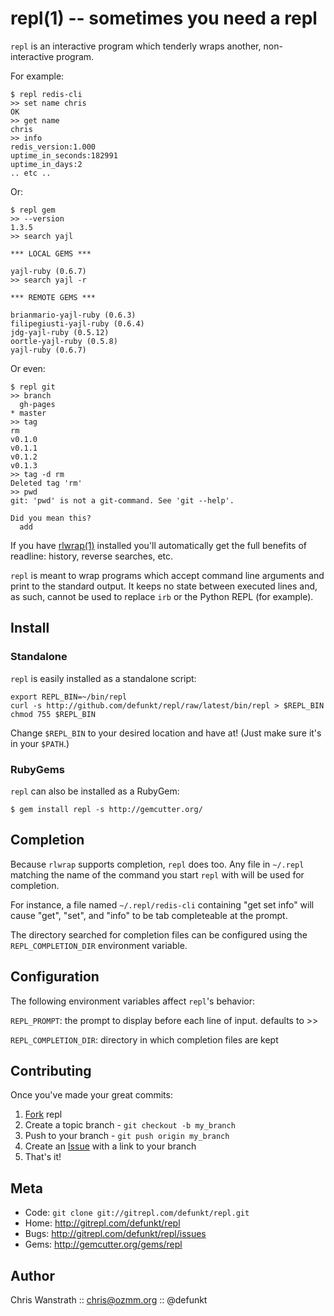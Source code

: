 repl(1) -- sometimes you need a repl
====================================

`repl` is an interactive program which tenderly wraps another,
non-interactive program.

For example:

    $ repl redis-cli
    >> set name chris
    OK
    >> get name
    chris
    >> info
    redis_version:1.000
    uptime_in_seconds:182991
    uptime_in_days:2
    .. etc ..


Or:

    $ repl gem
    >> --version
    1.3.5
    >> search yajl

    *** LOCAL GEMS ***

    yajl-ruby (0.6.7)
    >> search yajl -r

    *** REMOTE GEMS ***

    brianmario-yajl-ruby (0.6.3)
    filipegiusti-yajl-ruby (0.6.4)
    jdg-yajl-ruby (0.5.12)
    oortle-yajl-ruby (0.5.8)
    yajl-ruby (0.6.7)


Or even:

    $ repl git
    >> branch
      gh-pages
    * master
    >> tag
    rm
    v0.1.0
    v0.1.1
    v0.1.2
    v0.1.3
    >> tag -d rm
    Deleted tag 'rm'
    >> pwd
    git: 'pwd' is not a git-command. See 'git --help'.

    Did you mean this?
      add


If you have [rlwrap(1)][0] installed you'll automatically get the full
benefits of readline: history, reverse searches, etc.

`repl` is meant to wrap programs which accept command line arguments
and print to the standard output. It keeps no state between executed
lines and, as such, cannot be used to replace `irb` or the Python
REPL (for example).


Install
-------

### Standalone

`repl` is easily installed as a standalone script:

    export REPL_BIN=~/bin/repl
    curl -s http://github.com/defunkt/repl/raw/latest/bin/repl > $REPL_BIN
    chmod 755 $REPL_BIN

Change `$REPL_BIN` to your desired location and have at! (Just make
sure it's in your `$PATH`.)

### RubyGems

`repl` can also be installed as a RubyGem:

    $ gem install repl -s http://gemcutter.org/


Completion
----------

Because `rlwrap` supports completion, `repl` does too. Any file in
`~/.repl` matching the name of the command you start `repl` with will
be used for completion.

For instance, a file named `~/.repl/redis-cli` containing "get set
info" will cause "get", "set", and "info" to be tab completeable at
the prompt.

The directory searched for completion files can be configured using
the `REPL_COMPLETION_DIR` environment variable.


Configuration
-------------

The following environment variables affect `repl`'s behavior:

`REPL_PROMPT`:
    the prompt to display before each line of input. defaults to >>

`REPL_COMPLETION_DIR`:
    directory in which completion files are kept


Contributing
------------

Once you've made your great commits:

1. [Fork][1] repl
2. Create a topic branch - `git checkout -b my_branch`
3. Push to your branch - `git push origin my_branch`
4. Create an [Issue][2] with a link to your branch
5. That's it!


Meta
----

* Code: `git clone git://gitrepl.com/defunkt/repl.git`
* Home: <http://gitrepl.com/defunkt/repl>
* Bugs: <http://gitrepl.com/defunkt/repl/issues>
* Gems: <http://gemcutter.org/gems/repl>


Author
------

Chris Wanstrath :: chris@ozmm.org :: @defunkt


[0]: http://utopia.knoware.nl/~hlub/rlwrap/
[1]: http://help.github.com/forking/
[2]: http://github.com/defunkt/repl/issues
